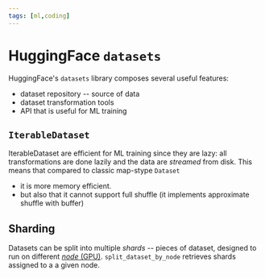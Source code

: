 ```yaml
---
tags: [ml,coding]
---
```

# HuggingFace `datasets`

HuggingFace's `datasets` library composes several useful features:

- dataset repository -- source of data
- dataset transformation tools
- API that is useful for ML training


## `IterableDataset`

IterableDataset are efficient for ML training since they are lazy: all
transformations are done lazily and the data are *streamed* from disk. This
means that compared to classic map-stype `Dataset`

- it is more memory efficient. 
- but also that it cannot support full shuffle (it implements approximate
  shuffle with buffer)

## Sharding

Datasets can be split into multiple *shards* -- pieces of dataset, designed to
run on different [*node* (GPU)](./distributed_training.md).
`split_dataset_by_node` retrieves shards assigned to a a given node.
